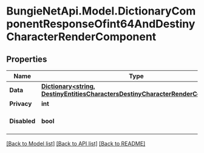 # BungieNetApi.Model.DictionaryComponentResponseOfint64AndDestinyCharacterRenderComponent
## Properties

Name | Type | Description | Notes
------------ | ------------- | ------------- | -------------
**Data** | [**Dictionary&lt;string, DestinyEntitiesCharactersDestinyCharacterRenderComponent&gt;**](DestinyEntitiesCharactersDestinyCharacterRenderComponent.md) |  | [optional] 
**Privacy** | **int** |  | [optional] 
**Disabled** | **bool** | If true, this component is disabled. | [optional] 

[[Back to Model list]](../README.md#documentation-for-models) [[Back to API list]](../README.md#documentation-for-api-endpoints) [[Back to README]](../README.md)

